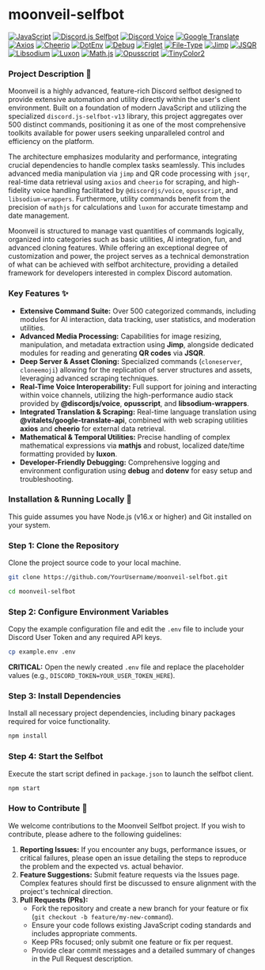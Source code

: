 # moonveil-selfbot

[![JavaScript](https://img.shields.io/badge/JavaScript-F7DF1E?style=for-the-badge&logo=javascript&logoColor=black)](https://developer.mozilla.org/en-US/docs/Web/JavaScript)
[![Discord.js Selfbot](https://img.shields.io/badge/Discord.js%20Selfbot%20v13-5865F2?style=for-the-badge&logo=discord&logoColor=white)](https://github.com/discordjs/discord.js)
[![Discord Voice](https://img.shields.io/badge/@discordjs%2Fvoice-404EED?style=for-the-badge&logo=audio-technica&logoColor=white)](https://www.npmjs.com/package/@discordjs/voice)
[![Google Translate](https://img.shields.io/badge/Translation%20API-4285F4?style=for-the-badge&logo=google-translate&logoColor=white)](https://www.npmjs.com/package/@vitalets/google-translate-api)
[![Axios](https://img.shields.io/badge/HTTP%20Client-4D78E3?style=for-the-badge&logo=axios&logoColor=white)](https://axios-http.com/)
[![Cheerio](https://img.shields.io/badge/HTML%20Parser-3CB371?style=for-the-badge&logo=cheerio&logoColor=white)](https://cheerio.js.org/)
[![DotEnv](https://img.shields.io/badge/Configuration-FAE020?style=for-the-badge&logo=dotenv&logoColor=black)](https://github.com/motdotla/dotenv)
[![Debug](https://img.shields.io/badge/Debugging-000000?style=for-the-badge&logo=react-query&logoColor=white)](https://www.npmjs.com/package/debug)
[![Figlet](https://img.shields.io/badge/ASCII%20Art-FF69B4?style=for-the-badge&logo=textile&logoColor=white)](https://www.npmjs.com/package/figlet)
[![File-Type](https://img.shields.io/badge/Mime%20Detection-00BCD4?style=for-the-badge&logo=filezilla&logoColor=white)](https://www.npmjs.com/package/file-type)
[![Jimp](https://img.shields.io/badge/Image%20Processing-745296?style=for-the-badge&logo=jimp&logoColor=white)](https://www.npmjs.com/package/jimp)
[![JSQR](https://img.shields.io/badge/QR%20Scanner-FFD700?style=for-the-badge&logo=barcode&logoColor=black)](https://www.npmjs.com/package/jsqr)
[![Libsodium](https://img.shields.io/badge/Encryption-5A4FCF?style=for-the-badge&logo=nixos&logoColor=white)](https://www.npmjs.com/package/libsodium-wrappers)
[![Luxon](https://img.shields.io/badge/Date%20Time-9C27B0?style=for-the-badge&logo=temporal&logoColor=white)](https://moment.github.io/luxon/)
[![Math.js](https://img.shields.io/badge/Mathematics-E91E63?style=for-the-badge&logo=mathworks&logoColor=white)](https://mathjs.org/)
[![Opusscript](https://img.shields.io/badge/Audio%20Codec-E66C39?style=for-the-badge&logo=audio-technica&logoColor=white)](https://www.npmjs.com/package/opusscript)
[![TinyColor2](https://img.shields.io/badge/Color%20Utility-FF4500?style=for-the-badge&logo=color-flipper&logoColor=white)](https://www.npmjs.com/package/tinycolor2)

### Project Description 📝

Moonveil is a highly advanced, feature-rich Discord selfbot designed to provide extensive automation and utility directly within the user's client environment. Built on a foundation of modern JavaScript and utilizing the specialized `discord.js-selfbot-v13` library, this project aggregates over 500 distinct commands, positioning it as one of the most comprehensive toolkits available for power users seeking unparalleled control and efficiency on the platform.

The architecture emphasizes modularity and performance, integrating crucial dependencies to handle complex tasks seamlessly. This includes advanced media manipulation via `jimp` and QR code processing with `jsqr`, real-time data retrieval using `axios` and `cheerio` for scraping, and high-fidelity voice handling facilitated by `@discordjs/voice`, `opusscript`, and `libsodium-wrappers`. Furthermore, utility commands benefit from the precision of `mathjs` for calculations and `luxon` for accurate timestamp and date management.

Moonveil is structured to manage vast quantities of commands logically, organized into categories such as basic utilities, AI integration, fun, and advanced cloning features. While offering an exceptional degree of customization and power, the project serves as a technical demonstration of what can be achieved with selfbot architecture, providing a detailed framework for developers interested in complex Discord automation.

### Key Features ✨

*   **Extensive Command Suite:** Over 500 categorized commands, including modules for AI interaction, data tracking, user statistics, and moderation utilities.
*   **Advanced Media Processing:** Capabilities for image resizing, manipulation, and metadata extraction using **Jimp**, alongside dedicated modules for reading and generating **QR codes** via **JSQR**.
*   **Deep Server & Asset Cloning:** Specialized commands (`cloneserver`, `cloneemoji`) allowing for the replication of server structures and assets, leveraging advanced scraping techniques.
*   **Real-Time Voice Interoperability:** Full support for joining and interacting within voice channels, utilizing the high-performance audio stack provided by **@discordjs/voice**, **opusscript**, and **libsodium-wrappers**.
*   **Integrated Translation & Scraping:** Real-time language translation using **@vitalets/google-translate-api**, combined with web scraping utilities **axios** and **cheerio** for external data retrieval.
*   **Mathematical & Temporal Utilities:** Precise handling of complex mathematical expressions via **mathjs** and robust, localized date/time formatting provided by **luxon**.
*   **Developer-Friendly Debugging:** Comprehensive logging and environment configuration using **debug** and **dotenv** for easy setup and troubleshooting.

### Installation & Running Locally 🚀

This guide assumes you have Node.js (v16.x or higher) and Git installed on your system.

### Step 1: Clone the Repository

Clone the project source code to your local machine.

```bash
git clone https://github.com/YourUsername/moonveil-selfbot.git
```

```bash
cd moonveil-selfbot
```

### Step 2: Configure Environment Variables

Copy the example configuration file and edit the `.env` file to include your Discord User Token and any required API keys.

```bash
cp example.env .env
```

**CRITICAL:** Open the newly created `.env` file and replace the placeholder values (e.g., `DISCORD_TOKEN=YOUR_USER_TOKEN_HERE`).

### Step 3: Install Dependencies

Install all necessary project dependencies, including binary packages required for voice functionality.

```bash
npm install
```

### Step 4: Start the Selfbot

Execute the start script defined in `package.json` to launch the selfbot client.

```bash
npm start
```

### How to Contribute 🤝

We welcome contributions to the Moonveil Selfbot project. If you wish to contribute, please adhere to the following guidelines:

1.  **Reporting Issues:** If you encounter any bugs, performance issues, or critical failures, please open an issue detailing the steps to reproduce the problem and the expected vs. actual behavior.
2.  **Feature Suggestions:** Submit feature requests via the Issues page. Complex features should first be discussed to ensure alignment with the project's technical direction.
3.  **Pull Requests (PRs):**
    *   Fork the repository and create a new branch for your feature or fix (`git checkout -b feature/my-new-command`).
    *   Ensure your code follows existing JavaScript coding standards and includes appropriate comments.
    *   Keep PRs focused; only submit one feature or fix per request.
    *   Provide clear commit messages and a detailed summary of changes in the Pull Request description.